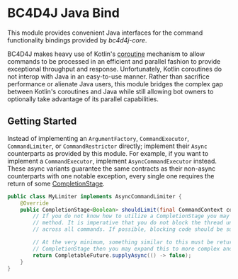 # BC4D4J Java Bind
This module provides convenient Java interfaces for the command functionality bindings provided by *bc4d4j-core*.

BC4D4J makes heavy use of Kotlin's [coroutine](https://kotlinlang.org/docs/reference/coroutines.html) mechanism to allow
commands to be processed in an efficient and parallel fashion to provide exceptional throughput and response.
Unfortunately, Kotlin coroutines do not interop with Java in an easy-to-use manner. Rather than sacrifice performance or
alienate Java users, this module bridges the complex gap between Kotlin's coroutines and Java while still allowing bot
owners to optionally take advantage of its parallel capabilities.

## Getting Started
Instead of implementing an `ArgumentFactory`, `CommandExecutor`, `CommandLimiter`, or `CommandRestrictor` directly;
implement their `Async` counterparts as provided by this module. For example, if you want to implement a
`CommandExecutor`, implement `AsyncCommandExecutor` instead. These async variants guarantee the same contracts as their
non-async counterparts with one notable exception, every single one requires the return of some
[CompletionStage](http://download.java.net/java/jdk9/docs/api/java/util/concurrent/CompletionStage.html).

```java
public class MyLimiter implements AsyncCommandLimiter {
    @Override
    public CompletionStage<Boolean> shouldLimit(final CommandContext context) {
        // If you do not know how to utilize a CompletionStage you may simply place code here as if it's any normal
        // method. It is imperative that you do not block the thread unless you wish to suffer throughput performance
        // across all commands. If possible, blocking code should be supplemented for CompletionStage solutions.

        // At the very minimum, something similar to this must be returned. Of course, if you know how to utilize a
        // CompletionStage then you may expand this to more complex and parallel friendly operations.
        return CompletableFuture.supplyAsync(() -> false);
    }
}
```
